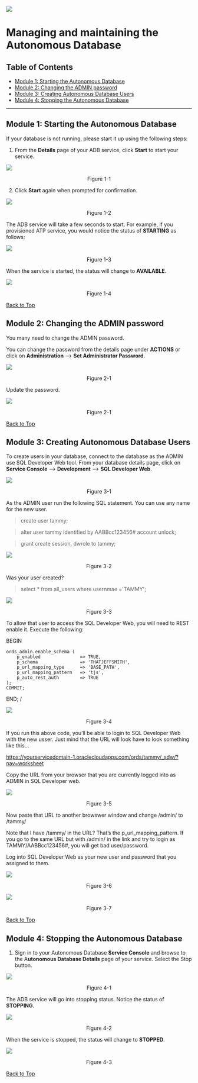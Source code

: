 ![](./media/adb-certification-title.png)
# Managing and maintaining the Autonomous Database

## Table of Contents

- [Module 1: Starting the Autonomous Database](#module-1--starting-the-autonomous-database)
- [Module 2: Changing the ADMIN password](#module-2--changing-the-admin-password)
- [Module 3: Creating Autonomous Database Users](#module-2--creating-autonomous-database-users)
- [Module 4: Stopping the Autonomous Database](#module-1--stopping-the-autonomous-database)

***** 


## Module 1:  Starting the Autonomous Database

If your database is not running, please start it up using the following steps:

1. From the **Details** page of your ADB service, click **Start** to start your
service.

![](media/adb-start-db.png)
<p align="center">Figure 1-1</p>

2. Click **Start** again when prompted for confirmation.

![](media/a1684875990ec5bc69ad3e3959ff61f0.png)
<p align="center">Figure 1-2</p>

The ADB service will take a few seconds to start. For example, if you
provisioned ATP service, you would notice the status of **STARTING** as follows:

![](media/adb-starting-msg.png)
<p align="center">Figure 1-3</p>

When the service is started, the status will change to **AVAILABLE**.

![](media/adb-available-msg.png)
<p align="center">Figure 1-4</p>

[Back to Top](#table-of-contents)

## Module 2: Changing the ADMIN password

You many need to change the ADMIN password. 

You can change the password from the details page under **ACTIONS** or click on **Administration** --> **Set Administrator Password**.  

![](media/adb-setadmin-pw.png)
<p align="center">Figure 2-1</p>

Update the password.

![](media/adb-newadmin-pw.png)
<p align="center">Figure 2-1</p>

[Back to Top](#table-of-contents)

## Module 3: Creating Autonomous Database Users

To create users in your database, connect to the database as the ADMIN use SQL Developer Web tool.  From your database details page, click on **Service Console** --> **Development** --> **SQL Developer Web**.  

![](media/adb-sqldevweb-login.png)
<p align="center">Figure 3-1</p>

As the ADMIN user run the following SQL statement.  You can use any name for the new user.

>create user tammy;

>alter user tammy identified by AABBcc123456# account unlock;

>grant create session, dwrole to tammy;



![](media/adb-createuser-tammy.png)
<p align="center">Figure 3-2</p>

Was your user created?

> select * from all_users where usernmae ='TAMMY';

![](media/adb-show-newuser.png)
<p align="center">Figure 3-3</p>


To allow that user to access the SQL Developer Web, you will need to REST enable it.  Execute the following:

BEGIN

    ords_admin.enable_schema (
        p_enabled               => TRUE,
        p_schema                => 'THATJEFFSMITH',
        p_url_mapping_type      => 'BASE_PATH',
        p_url_mapping_pattern   => 'tjs',
        p_auto_rest_auth        => TRUE
    );
    COMMIT;
END;
/

![](media/adb-enablenewuser-sqldevweb.png)
<p align="center">Figure 3-4</p>

If you run this above code, you’ll be able to login to SQL Developer Web with the new usser. Just mind that the URL will look have to look something like this…


https://yourservicedomain-1.oraclecloudapps.com/ords/tammy/_sdw/?nav=worksheet

Copy the URL from your browser that you are currently logged into as ADMIN in SQL Developer web.

![](media/adb-adminurl.png)
<p align="center">Figure 3-5</p>

Now paste that URL to another browswer window and change /admin/ to /tammy/

Note that I have /tammy/ in the URL? That’s the p_url_mapping_pattern. If you go to the same URL but with /admin/ in the link and try to login as TAMMY/AABBcc123456#, you will get bad user/password.

Log into SQL Developer Web as your new user and password that you assigned to them.

![](media/adb-changeadmin-url-newuser.png)
<p align="center">Figure 3-6</p>



![](media/tammy-loggedin.png)
<p align="center">Figure 3-7</p>

[Back to Top](#table-of-contents)


## Module 4:  Stopping the Autonomous Database

1. Sign in to your Autonomous Database **Service Console** and browse to the
A**utonomous Database Details** page of your service. Select the Stop button.

![](media/adb-stop-db.png)
<p align="center">Figure 4-1</p>

The ADB service will go into stopping status. Notice the status of **STOPPING**.

![](media/adb-stoppingmsg.png)
<p align="center">Figure 4-2</p>

When the service is stopped, the status will change to **STOPPED**.

![](media/adb-stoppedmsg.png)
<p align="center">Figure 4-3</p>

[Back to Top](#table-of-contents)



